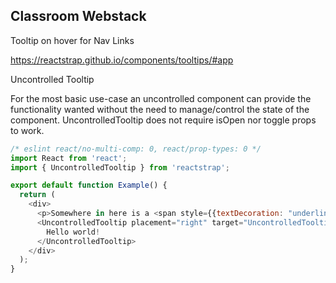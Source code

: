 ## Classroom Webstack

Tooltip on hover for Nav Links 

https://reactstrap.github.io/components/tooltips/#app

Uncontrolled Tooltip

For the most basic use-case an uncontrolled component can provide the functionality wanted without the need to manage/control the state of the component. UncontrolledTooltip does not require isOpen nor toggle props to work.

```js
/* eslint react/no-multi-comp: 0, react/prop-types: 0 */
import React from 'react';
import { UncontrolledTooltip } from 'reactstrap';

export default function Example() {
  return (
    <div>
      <p>Somewhere in here is a <span style={{textDecoration: "underline", color:"blue"}} href="#" id="UncontrolledTooltipExample">tooltip</span>.</p>
      <UncontrolledTooltip placement="right" target="UncontrolledTooltipExample">
        Hello world!
      </UncontrolledTooltip>
    </div>
  );
}
```